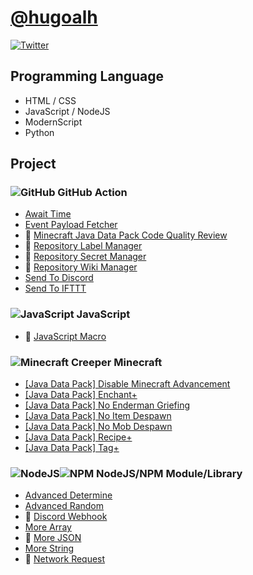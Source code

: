 # [@hugoalh](https://github.com/hugoalh)

[![Twitter](https://hugoalh.github.io/Library.SVG.Icon/Twitter.svg)](https://twitter.com/hugoalhofficial)

## Programming Language

- HTML / CSS
- JavaScript / NodeJS
- ModernScript
- Python

## Project

### ![GitHub](https://hugoalh.github.io/Library.SVG.Icon/GitHub.svg) GitHub Action

- [Await Time](https://github.com/hugoalh/GitHubAction.AwaitTime)
- [Event Payload Fetcher](https://github.com/hugoalh/GitHubAction.EventPayloadFetcher)
- 🚧 [Minecraft Java Data Pack Code Quality Review](https://github.com/hugoalh/GitHubAction.MinecraftJavaDataPackCodeQualityReview)
- 🚧 [Repository Label Manager](https://github.com/hugoalh/GitHubAction.RepositoryLabelManager)
- 🚧 [Repository Secret Manager](https://github.com/hugoalh/GitHubAction.RepositorySecretManager)
- 🚧 [Repository Wiki Manager](https://github.com/hugoalh/GitHubAction.RepositoryWikiManager)
- [Send To Discord](https://github.com/hugoalh/GitHubAction.SendToDiscord)
- [Send To IFTTT](https://github.com/hugoalh/GitHubAction.SendToIFTTT)

### ![JavaScript](https://hugoalh.github.io/Library.SVG.Icon/JavaScript.svg) JavaScript

- 🧪 [JavaScript Macro](https://github.com/hugoalh-studio/JavaScriptMacro)

### ![Minecraft Creeper](https://hugoalh.github.io/Library.SVG.Icon/Minecraft/Creeper_Face.svg) Minecraft

- [\[Java Data Pack\] Disable Minecraft Advancement](https://github.com/hugoalh/Minecraft.Java.DataPack.DisableMinecraftAdvancement)
- [\[Java Data Pack\] Enchant+](https://github.com/hugoalh/Minecraft.Java.DataPack.EnchantPlus)
- [\[Java Data Pack\] No Enderman Griefing](https://github.com/hugoalh/Minecraft.Java.DataPack.NoEndermanGriefing)
- [\[Java Data Pack\] No Item Despawn](https://github.com/hugoalh/Minecraft.Java.DataPack.NoItemDespawn)
- [\[Java Data Pack\] No Mob Despawn](https://github.com/hugoalh/Minecraft.Java.DataPack.NoMobDespawn)
- [\[Java Data Pack\] Recipe+](https://github.com/hugoalh/Minecraft.Java.DataPack.RecipePlus)
- [\[Java Data Pack\] Tag+](https://github.com/hugoalh/Minecraft.Java.DataPack.TagPlus)

### ![NodeJS](https://hugoalh.github.io/Library.SVG.Icon/NodeJS_Alt.svg)![NPM](https://hugoalh.github.io/Library.SVG.Icon/NPM_Alt.svg) NodeJS/NPM Module/Library

- [Advanced Determine](https://github.com/hugoalh/NodeJS.AdvancedDetermine)
- [Advanced Random](https://github.com/hugoalh/NodeJS.AdvancedRandom)
- 🚧 [Discord Webhook](https://github.com/hugoalh/NodeJS.DiscordWebhook)
- [More Array](https://github.com/hugoalh/NodeJS.MoreArray)
- 🚧 [More JSON](https://github.com/hugoalh/NodeJS.MoreJSON)
- [More String](https://github.com/hugoalh/NodeJS.MoreString)
- 🚧 [Network Request](https://github.com/hugoalh/NodeJS.NetworkRequest)
